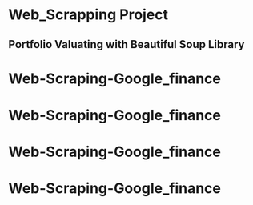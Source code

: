 # Web_Scrapping Project
## Portfolio Valuating  with Beautiful Soup Library
# Web-Scraping-Google_finance
# Web-Scraping-Google_finance
# Web-Scraping-Google_finance
# Web-Scraping-Google_finance
